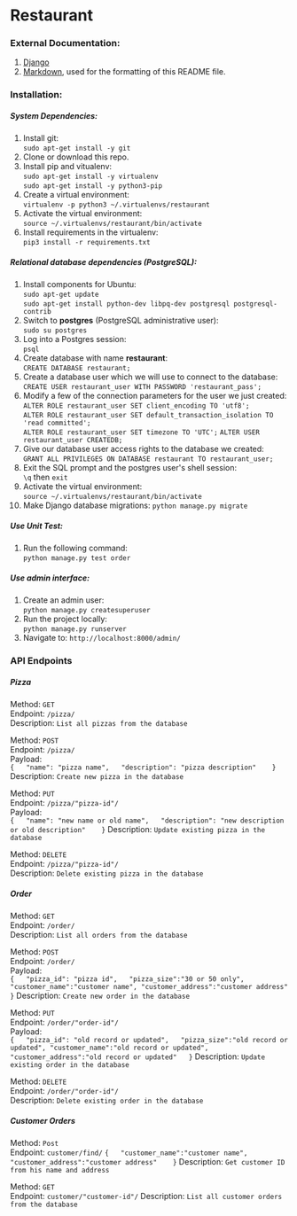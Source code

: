 # Restaurant
### External Documentation:

1. [Django](https://docs.djangoproject.com/en/2.0/releases/2.0/)
2. [Markdown](https://bitbucket.org/tutorials/markdowndemo), used for the formatting of this README file.

### Installation:
##### System Dependencies:

1. Install git:  
`sudo apt-get install -y git`
2. Clone or download this repo.
3. Install pip and vitualenv:  
`sudo apt-get install -y virtualenv`  
`sudo apt-get install -y python3-pip`
4. Create a virtual environment:  
`virtualenv -p python3 ~/.virtualenvs/restaurant`
5. Activate the virtual environment:  
`source ~/.virtualenvs/restaurant/bin/activate`
6. Install requirements in the virtualenv:  
`pip3 install -r requirements.txt`

##### Relational database dependencies (PostgreSQL):
1. Install components for Ubuntu:  
`sudo apt-get update`  
`sudo apt-get install python-dev libpq-dev postgresql postgresql-contrib`
2. Switch to **postgres** (PostgreSQL administrative user):  
`sudo su postgres`
3. Log into a Postgres session:  
`psql`
4. Create database with name **restaurant**:  
`CREATE DATABASE restaurant;`
5. Create a database user which we will use to connect to the database:  
`CREATE USER restaurant_user WITH PASSWORD 'restaurant_pass';`
6. Modify a few of the connection parameters for the user we just created:  
`ALTER ROLE restaurant_user SET client_encoding TO 'utf8';`  
`ALTER ROLE restaurant_user SET default_transaction_isolation TO 'read committed';`  
`ALTER ROLE restaurant_user SET timezone TO 'UTC';` 
`ALTER USER restaurant_user CREATEDB;`
7. Give our database user access rights to the database we created:  
`GRANT ALL PRIVILEGES ON DATABASE restaurant TO restaurant_user;`
8. Exit the SQL prompt and the postgres user's shell session:  
`\q` then `exit`
9. Activate the virtual environment:  
`source ~/.virtualenvs/restaurant/bin/activate`
10. Make Django database migrations: 
`python manage.py migrate`

##### Use Unit Test:
1. Run the following command:  
`python manage.py test order`

##### Use admin interface:
1. Create an admin user:  
`python manage.py createsuperuser`
2. Run the project locally:  
`python manage.py runserver`
3. Navigate to: `http://localhost:8000/admin/`
 

### API Endpoints
##### Pizza
Method: `GET`  
Endpoint: `/pizza/`  
Description: `List all pizzas from the database`

Method: `POST`  
Endpoint: `/pizza/`  
Payload:  
`{  
    "name": "pizza name",  
    "description": "pizza description"   
}`
Description: `Create new pizza in the database`

Method: `PUT`  
Endpoint: `/pizza/"pizza-id"/`  
Payload:  
`{  
    "name": "new name or old name",  
    "description": "new description or old description"   
}`
Description: `Update existing pizza in the database`

Method: `DELETE`  
Endpoint: `/pizza/"pizza-id"/`  
Description: `Delete existing pizza in the database`

##### Order
Method: `GET`  
Endpoint: `/order/`  
Description: `List all orders from the database`

Method: `POST`  
Endpoint: `/order/`  
Payload:  
`{  
    "pizza_id": "pizza id",  
    "pizza_size":"30 or 50 only",
	"customer_name":"customer name",
	"customer_address":"customer address"  
}`
Description: `Create new order in the database`

Method: `PUT`  
Endpoint: `/order/"order-id"/`  
Payload:  
`{  
    "pizza_id": "old record or updated",  
    "pizza_size":"old record or updated",
	"customer_name":"old record or updated",
	"customer_address":"old record or updated"  
}`
Description: `Update existing order in the database`

Method: `DELETE`  
Endpoint: `/order/"order-id"/`  
Description: `Delete existing order in the database`

##### Customer Orders
Method: `Post`  
Endpoint: `customer/find/` 
`{  
	"customer_name":"customer name",
	"customer_address":"customer address"   
}`
Description: `Get customer ID from his name and address`

Method: `GET`  
Endpoint: `customer/"customer-id"/` 
Description: `List all customer orders from the database`

